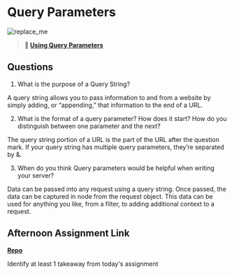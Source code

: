 # Query Parameters

![replace_me](https://codeworks.blob.core.windows.net/public/assets/img/illustrations/placeholder.svg)

> **📖 [Using Query Parameters](https://codeworksacademy.com/fs-student-guide/resources/wk5/01-Query-Parameters)**

## Questions

1. What is the purpose of a Query String?

A query string allows you to pass information to and from a website by simply adding, or “appending,” that information to the end of a URL. 

2. What is the format of a query parameter? How does it start? How do you distinguish between one parameter and the next?

The query string portion of a URL is the part of the URL after the question mark.  If your query string has multiple query parameters, they’re separated by &.

3. When do you think Query parameters would be helpful when writing your server?

Data can be passed into any request using a query string. Once passed, the data can be captured in node from the request object. This data can be used for anything you like, from a filter, to adding additional context to a request.

## Afternoon Assignment Link

**[Repo](https://github.com/zburkard/burgerShack)**

Identify at least 1 takeaway from today's assignment
